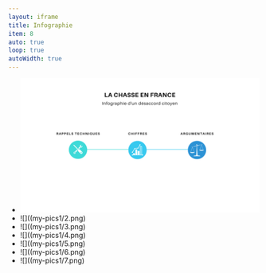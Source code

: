 ```yaml
---
layout: iframe
title: Infographie
item: 8
auto: true
loop: true
autoWidth: true
---
```


* ![](my-pics1/1.png)
* ![]((my-pics1/2.png)
* ![]((my-pics1/3.png)
* ![]((my-pics1/4.png)
* ![]((my-pics1/5.png)
* ![]((my-pics1/6.png)
* ![]((my-pics1/7.png)


